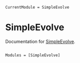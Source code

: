```@meta
CurrentModule = SimpleEvolve
```

# SimpleEvolve

Documentation for [SimpleEvolve](https://github.com/nmayhall-vt/SimpleEvolve.jl).

```@index
```

```@autodocs
Modules = [SimpleEvolve]
```

